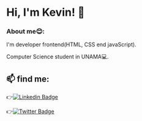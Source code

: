 # Hi, I'm Kevin! 👋

### About me😊:

I'm developer frontend(HTML, CSS end javaScript).

Computer Science student in UNAMA💻.

## 📫 find me:

👉[![Linkedin Badge](https://img.shields.io/badge/-LinkedIn-blue?style=flat-square&logo=Linkedin&logoColor=white&link=https://www.linkedin.com/in/kevin-sarges-1844691b8/)](https://www.linkedin.com/in/kevin-sarges-1844691b8/)

👉[![Twitter Badge](https://img.shields.io/badge/-Twitter-1ca0f1?style=flat-square&labelColor=1ca0f1&logo=twitter&logoColor=white&link=https://twitter.com/KevinSarges)](https://twitter.com/KevinSarges)
